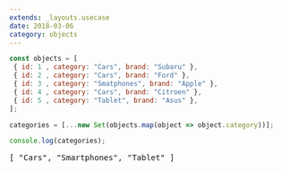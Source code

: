 ```yaml
---
extends: _layouts.usecase
date: 2018-03-06
category: objects
---
```



```javascript
const objects = [
 { id: 1 , category: "Cars", brand: "Subaru" },
 { id: 2 , category: "Cars", brand: "Ford" },
 { id: 3 , category: "Smatphones", brand: "Apple" },
 { id: 4 , category: "Cars", brand: "Citroen" },
 { id: 5 , category: "Tablet", brand: "Asus" },
];

categories = [...new Set(objects.map(object => object.category))];

console.log(categories);
```
<pre class="output">[ "Cars", "Smartphones", "Tablet" ]</pre>
